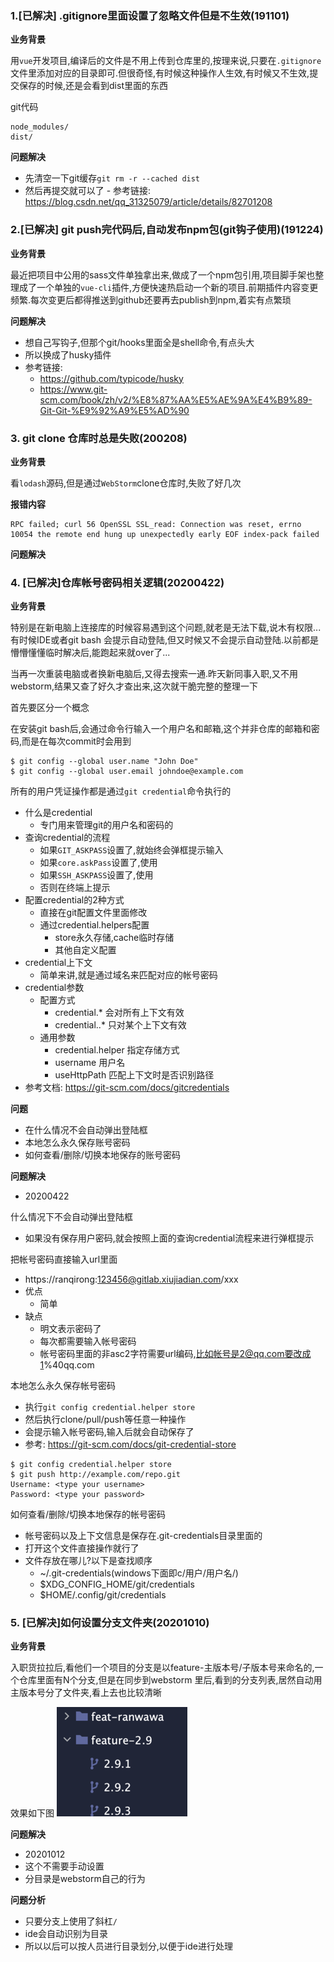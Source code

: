 ### 1.[已解决] .gitignore里面设置了忽略文件但是不生效(191101)

**业务背景**

用`vue`开发项目,编译后的文件是不用上传到仓库里的,按理来说,只要在`.gitignore`文件里添加对应的目录即可.但很奇怪,有时候这种操作人生效,有时候又不生效,提交保存的时候,还是会看到dist里面的东西

git代码
```
node_modules/
dist/
```

**问题解决**

- 先清空一下git缓存`git rm -r --cached dist`
- 然后再提交就可以了 - 参考链接: https://blog.csdn.net/qq_31325079/article/details/82701208

### 2.[已解决] git push完代码后,自动发布npm包(git钩子使用)(191224)

**业务背景**

最近把项目中公用的sass文件单独拿出来,做成了一个npm包引用,项目脚手架也整理成了一个单独的`vue-cli`插件,方便快速热启动一个新的项目.前期插件内容变更频繁.每次变更后都得推送到github还要再去publish到npm,着实有点繁琐

**问题解决**
- 想自己写钩子,但那个git/hooks里面全是shell命令,有点头大
- 所以换成了husky插件
- 参考链接:
  - https://github.com/typicode/husky
  - https://www.git-scm.com/book/zh/v2/%E8%87%AA%E5%AE%9A%E4%B9%89-Git-Git-%E9%92%A9%E5%AD%90


### 3. git clone 仓库时总是失败(200208)

**业务背景**

看`lodash`源码,但是通过`WebStorm`clone仓库时,失败了好几次

**报错内容**

```
RPC failed; curl 56 OpenSSL SSL_read: Connection was reset, errno 10054 the remote end hung up unexpectedly early EOF index-pack failed
```

**问题解决**

### 4. [已解决]仓库帐号密码相关逻辑(20200422)

**业务背景**

特别是在新电脑上连接库的时候容易遇到这个问题,就老是无法下载,说木有权限...有时候IDE或者git bash
会提示自动登陆,但又时候又不会提示自动登陆.以前都是懵懵懂懂临时解决后,能跑起来就over了...

当再一次重装电脑或者换新电脑后,又得去搜索一通.昨天新同事入职,又不用webstorm,结果又查了好久才查出来,这次就干脆完整的整理一下

首先要区分一个概念

在安装git bash后,会通过命令行输入一个用户名和邮箱,这个并非仓库的邮箱和密码,而是在每次commit时会用到
```
$ git config --global user.name "John Doe"
$ git config --global user.email johndoe@example.com
```

所有的用户凭证操作都是通过`git credential`命令执行的
- 什么是credential
  - 专门用来管理git的用户名和密码的
- 查询credential的流程
  - 如果`GIT_ASKPASS`设置了,就始终会弹框提示输入
  - 如果`core.askPass`设置了,使用
  - 如果`SSH_ASKPASS`设置了,使用
  - 否则在终端上提示
- 配置credential的2种方式
  - 直接在git配置文件里面修改
  - 通过credential.helpers配置
    - store永久存储,cache临时存储
    - 其他自定义配置
- credential上下文
  - 简单来讲,就是通过域名来匹配对应的帐号密码
- credential参数
  - 配置方式
    - credential.* 会对所有上下文有效
    - credential.<url>.* 只对某个上下文有效
  - 通用参数
    - credential.helper 指定存储方式
    - username 用户名
    - useHttpPath 匹配上下文时是否识别路径
- 参考文档: https://git-scm.com/docs/gitcredentials

**问题**
- 在什么情况不会自动弹出登陆框
- 本地怎么永久保存账号密码
- 如何查看/删除/切换本地保存的账号密码

**问题解决**
- 20200422

什么情况下不会自动弹出登陆框
- 如果没有保存用户密码,就会按照上面的查询credential流程来进行弹框提示


把帐号密码直接输入url里面
- https://ranqirong:123456@gitlab.xiujiadian.com/xxx
- 优点
  - 简单
- 缺点
  - 明文表示密码了
  - 每次都需要输入帐号密码
  - 帐号密码里面的非asc2字符需要url编码,比如帐号是2@qq.com要改成1%40qq.com
  
本地怎么永久保存帐号密码
- 执行`git config credential.helper store`
- 然后执行clone/pull/push等任意一种操作
- 会提示输入帐号密码,输入后就会自动保存了
- 参考: https://git-scm.com/docs/git-credential-store
```
$ git config credential.helper store
$ git push http://example.com/repo.git
Username: <type your username>
Password: <type your password>
```

如何查看/删除/切换本地保存的帐号密码
- 帐号密码以及上下文信息是保存在.git-credentials目录里面的
- 打开这个文件直接操作就行了
- 文件存放在哪儿?以下是查找顺序
  - ~/.git-credentials(windows下面即c/用户/用户名/)
  - $XDG_CONFIG_HOME/git/credentials
  - $HOME/.config/git/credentials

### 5. [已解决]如何设置分支文件夹(20201010)

**业务背景**

入职货拉拉后,看他们一个项目的分支是以feature-主版本号/子版本号来命名的,一个仓库里面有N个分支,但是在同步到webstorm
里后,看到的分支列表,居然自动用主版本号分了文件夹,看上去也比较清晰

效果如下图
![](.git_images/a0ac33c0.png)

**问题解决**
- 20201012
- 这个不需要手动设置
- 分目录是webstorm自己的行为

**问题分析**
- 只要分支上使用了斜杠`/`
- ide会自动识别为目录
- 所以以后可以按人员进行目录划分,以便于ide进行处理
